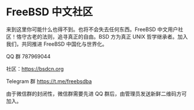 # FreeBSD 中文社区

来到这里你可能什么也得不到。也将不会失去任何东西。FreeBSD 中文用户社区！恪守古老的法则，追寻真正的自由。BSD 方为真正 UNIX 哲学继承者。加入我们，共同推进 FreeBSD 中国化与世界化。   
   
QQ 群 787969044
  
社区：https://bsdcn.org  
  
Telegram 群 https://t.me/freebsdba

由于微信群的封闭性，微信群需要先进 QQ 群后，由管理员发送新鲜二维码方可加入。
